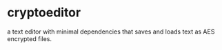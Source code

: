 # cryptoeditor
a text editor with minimal dependencies that saves and loads text as AES encrypted files. 
